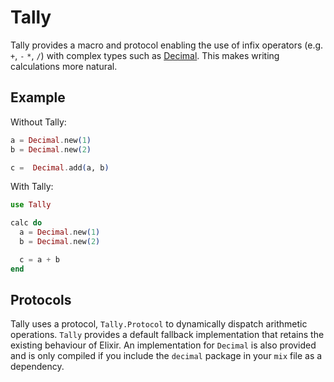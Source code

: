# Tally

Tally provides a macro and protocol enabling the use of infix operators (e.g. `+`, `-` `*`, `/`)
with complex types such as [Decimal](https://hexdocs.pm/decimal/). This makes writing calculations
more natural.

## Example

Without Tally:

```elixir
a = Decimal.new(1)
b = Decimal.new(2)

c =  Decimal.add(a, b)
```

With Tally:

```elixir
use Tally

calc do
  a = Decimal.new(1)
  b = Decimal.new(2)

  c = a + b
end
```

## Protocols

Tally uses a protocol, `Tally.Protocol` to dynamically dispatch arithmetic operations. `Tally`
provides a default fallback implementation that retains the existing behaviour of Elixir. An
implementation for `Decimal` is also provided and is only compiled if you include the `decimal`
package in your `mix` file as a dependency.
